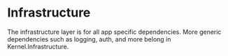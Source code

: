 # Infrastructure

The infrastructure layer is for all app specific dependencies. More generic dependencies such as logging, auth, and more belong in Kernel.Infrastructure.
